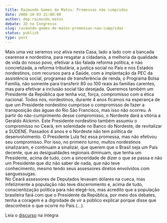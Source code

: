 ```yaml
---
title: Raimundo Gomes de Matos: Promessas não cumpridas
date: 2006-10-03 21:00:00
author: dep.raimundo.matos
debate: JD no Congresso
slug: raimundo-gomes-de-matos-promessas-nao-cumpridas
status: publish 
type: post
---
```


Mais uma vez seremos voz ativa nesta Casa, lado a lado com a bancada cearense e nordestina, para resgatar a cidadania, a melhoria da qualidade de vida do nosso povo, efetivar a tão falada reforma política, e não concretizada, a reforma tributária, a justiça social no País e nos Estados nordestinos, com recursos para a Saúde, com a implantação da PEC da assistência social, programas de transferência de renda, o Programa Bolsa Família, não somente para transferir 80 ou 100 reais às famílias carentes, mas para efetivar a inclusão social tão desejada. Queremos também um Presidente da República que tenha voz, força, compromisso com a ética nacional. Todos nós, nordestinos, durante 4 anos ficamos na esperança de que um Presidente nordestino cumprisse o compromisso de fazer a transposição das águas do Rio São Francisco, mas isso não ocorreu. A partir do não-cumprimento desse compromisso, o Nordeste dará a vitória a Geraldo Alckmin. Este Presidente nordestino também assumiu o compromisso no Ceará, em solenidade no Banco do Nordeste, de revitalizar a SUDENE. Passados 4 anos e o Nordeste não tem política de desenvolvimento. O Presidente Lula fez essa promessa, mas não efetivou seu compromisso. Por isso, no primeiro turno, muitos nordestinos sinalizaram, e continuam a sinalizar, que querem que o Brasil seja um País decente, que as desigualdades regionais diminuam, que tenha um Presidente, acima de tudo, com a sinceridade de dizer o que se passa e não um Presidente que diz não saber de nada, que não teve  
conhecimento, mesmo tendo seus assessores diretos envolvidos com sanguessugas.  
No Ceará assessores de Deputados levavam dólares na cueca, mas infelizmente a população não teve discernimento e, acima de tudo, conscientização política para não elegê-los, mas acredito que a população brasileira fará com que o Presidente da República, por meio dos debates, tenha a coragem e a dignidade de vir a público explicar porque disse que desconhece o que ocorre no País.(...).


Leia o [discurso](http://www.camara.gov.br/internet/plenario/notas/ordinari/v031006.pdf) na íntegra


